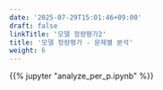 ```yaml
---
date: '2025-07-29T15:01:46+09:00'
draft: false
linkTitle: '모델 정량평가2'
title: '모델 정량평가 - 문제별 분석'
weight: 6
---
```


{{% jupyter "analyze_per_p.ipynb" %}}